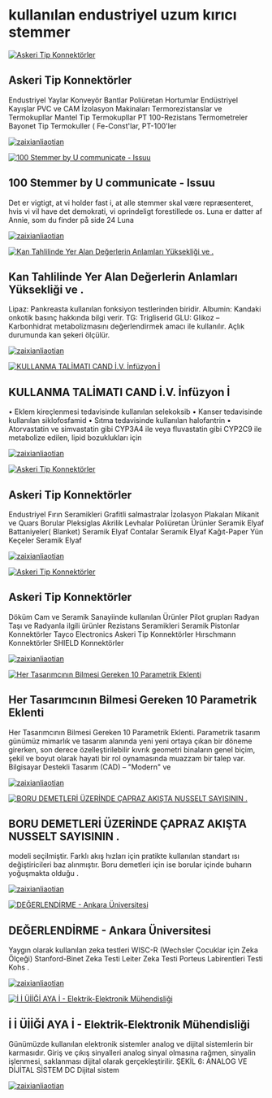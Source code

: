 # kullanılan endustriyel uzum kırıcı stemmer
<a href="https://mnn.zoosnet.net/LR/Chatpre.aspx?id=MNN94995150&p=https://topgrinding.com/" target="_blank">![Askeri Tip Konnektörler](https://github.com/technlg/images/blob/main/32.jpg)</a>
## Askeri Tip Konnektörler
Endustriyel Yaylar Konveyör Bantlar Poliüretan Hortumlar Endüstriyel Kayışlar PVC ve CAM İzolasyon Makinaları Termorezistanslar ve Termokupllar Mantel Tip Termokupllar PT 100-Rezistans Termometreler Bayonet Tip Termokuller ( Fe-Const'lar, PT-100'ler
<a href="https://mnn.zoosnet.net/LR/Chatpre.aspx?id=MNN94995150&p=https://topgrinding.com/" target="_blank"><img src="https://github.com/technlg/images/raw/main/chat11.jpg" alt="zaixianliaotian"/></a><a href="//whatsapp.shibangsoft.com/WhatsApp.php" ><img src="https://github.com/technlg/images/raw/main/chat11.png" alt=""></a>
<a href="https://mnn.zoosnet.net/LR/Chatpre.aspx?id=MNN94995150&p=https://topgrinding.com/" target="_blank">![100 Stemmer by U communicate - Issuu](https://github.com/technlg/images/blob/main/66.jpg)</a>
## 100 Stemmer by U communicate - Issuu
Det er vigtigt, at vi holder fast i, at alle stemmer skal være repræsenteret, hvis vi vil have det demokrati, vi oprindeligt forestillede os. Luna er datter af Annie, som du finder på side 24 Luna
<a href="https://mnn.zoosnet.net/LR/Chatpre.aspx?id=MNN94995150&p=https://topgrinding.com/" target="_blank"><img src="https://github.com/technlg/images/raw/main/chat11.jpg" alt="zaixianliaotian"/></a><a href="//whatsapp.shibangsoft.com/WhatsApp.php" ><img src="https://github.com/technlg/images/raw/main/chat11.png" alt=""></a>
<a href="https://mnn.zoosnet.net/LR/Chatpre.aspx?id=MNN94995150&p=https://topgrinding.com/" target="_blank">![Kan Tahlilinde Yer Alan Değerlerin Anlamları Yüksekliği ve .](https://github.com/technlg/images/blob/main/30.jpg)</a>
## Kan Tahlilinde Yer Alan Değerlerin Anlamları Yüksekliği ve .
Lipaz: Pankreasta kullanılan fonksiyon testlerinden biridir. Albumin: Kandaki onkotik basınç hakkında bilgi verir. TG: Trigliserid GLU: Glikoz – Karbonhidrat metabolizmasını değerlendirmek amacı ile kullanılır. Açlık durumunda kan şekeri ölçülür.
<a href="https://mnn.zoosnet.net/LR/Chatpre.aspx?id=MNN94995150&p=https://topgrinding.com/" target="_blank"><img src="https://github.com/technlg/images/raw/main/chat11.jpg" alt="zaixianliaotian"/></a><a href="//whatsapp.shibangsoft.com/WhatsApp.php" ><img src="https://github.com/technlg/images/raw/main/chat11.png" alt=""></a>
<a href="https://mnn.zoosnet.net/LR/Chatpre.aspx?id=MNN94995150&p=https://topgrinding.com/" target="_blank">![KULLANMA TALİMATI CAND İ.V. İnfüzyon İ](https://github.com/technlg/images/blob/main/3.jpg)</a>
## KULLANMA TALİMATI CAND İ.V. İnfüzyon İ
• Eklem kireçlenmesi tedavisinde kullanılan selekoksib • Kanser tedavisinde kullanılan siklofosfamid • Sıtma tedavisinde kullanılan halofantrin • Atorvastatin ve simvastatin gibi CYP3A4 ile veya fluvastatin gibi CYP2C9 ile metabolize edilen, lipid bozuklukları için
<a href="https://mnn.zoosnet.net/LR/Chatpre.aspx?id=MNN94995150&p=https://topgrinding.com/" target="_blank"><img src="https://github.com/technlg/images/raw/main/chat11.jpg" alt="zaixianliaotian"/></a><a href="//whatsapp.shibangsoft.com/WhatsApp.php" ><img src="https://github.com/technlg/images/raw/main/chat11.png" alt=""></a>
<a href="https://mnn.zoosnet.net/LR/Chatpre.aspx?id=MNN94995150&p=https://topgrinding.com/" target="_blank">![Askeri Tip Konnektörler](https://github.com/technlg/images/blob/main/65.jpg)</a>
## Askeri Tip Konnektörler
Endustriyel Fırın Seramikleri Grafitli salmastralar İzolasyon Plakaları Mikanit ve Quars Borular Pleksiglas Akrilik Levhalar Poliüretan Ürünler Seramik Elyaf Battaniyeler( Blanket) Seramik Elyaf Contalar Seramik Elyaf Kağıt-Paper Yün Keçeler Seramik Elyaf
<a href="https://mnn.zoosnet.net/LR/Chatpre.aspx?id=MNN94995150&p=https://topgrinding.com/" target="_blank"><img src="https://github.com/technlg/images/raw/main/chat11.jpg" alt="zaixianliaotian"/></a><a href="//whatsapp.shibangsoft.com/WhatsApp.php" ><img src="https://github.com/technlg/images/raw/main/chat11.png" alt=""></a>
<a href="https://mnn.zoosnet.net/LR/Chatpre.aspx?id=MNN94995150&p=https://topgrinding.com/" target="_blank">![Askeri Tip Konnektörler](https://github.com/technlg/images/blob/main/64.jpg)</a>
## Askeri Tip Konnektörler
Döküm Cam ve Seramik Sanayiinde kullanılan Ürünler Pilot grupları Radyan Taşı ve Radyanla ilgili ürünler Rezistans Seramikleri Seramik Pistonlar Konnektörler Tayco Electronics Askeri Tip Konnektörler Hırschmann Konnektörler SHIELD Konnektörler
<a href="https://mnn.zoosnet.net/LR/Chatpre.aspx?id=MNN94995150&p=https://topgrinding.com/" target="_blank"><img src="https://github.com/technlg/images/raw/main/chat11.jpg" alt="zaixianliaotian"/></a><a href="//whatsapp.shibangsoft.com/WhatsApp.php" ><img src="https://github.com/technlg/images/raw/main/chat11.png" alt=""></a>
<a href="https://mnn.zoosnet.net/LR/Chatpre.aspx?id=MNN94995150&p=https://topgrinding.com/" target="_blank">![Her Tasarımcının Bilmesi Gereken 10 Parametrik Eklenti](https://github.com/technlg/images/blob/main/30.jpg)</a>
## Her Tasarımcının Bilmesi Gereken 10 Parametrik Eklenti
Her Tasarımcının Bilmesi Gereken 10 Parametrik Eklenti. Parametrik tasarım günümüz mimarlık ve tasarım alanında yeni yeni ortaya çıkan bir döneme girerken, son derece özelleştirilebilir kıvrık geometri binaların genel biçim, şekil ve boyut olarak hayati bir rol oynamasında muazzam bir talep var. Bilgisayar Destekli Tasarım (CAD) – "Modern" ve 
<a href="https://mnn.zoosnet.net/LR/Chatpre.aspx?id=MNN94995150&p=https://topgrinding.com/" target="_blank"><img src="https://github.com/technlg/images/raw/main/chat11.jpg" alt="zaixianliaotian"/></a><a href="//whatsapp.shibangsoft.com/WhatsApp.php" ><img src="https://github.com/technlg/images/raw/main/chat11.png" alt=""></a>
<a href="https://mnn.zoosnet.net/LR/Chatpre.aspx?id=MNN94995150&p=https://topgrinding.com/" target="_blank">![BORU DEMETLERİ ÜZERİNDE ÇAPRAZ AKIŞTA NUSSELT SAYISININ .](https://github.com/technlg/images/blob/main/43.jpg)</a>
## BORU DEMETLERİ ÜZERİNDE ÇAPRAZ AKIŞTA NUSSELT SAYISININ .
modeli seçilmiştir. Farklı akış hızları için pratikte kullanılan standart ısı değiştiricileri baz alınmıştır. Boru demetleri için ise borular içinde buharın yoğuşmakta olduğu .
<a href="https://mnn.zoosnet.net/LR/Chatpre.aspx?id=MNN94995150&p=https://topgrinding.com/" target="_blank"><img src="https://github.com/technlg/images/raw/main/chat11.jpg" alt="zaixianliaotian"/></a><a href="//whatsapp.shibangsoft.com/WhatsApp.php" ><img src="https://github.com/technlg/images/raw/main/chat11.png" alt=""></a>
<a href="https://mnn.zoosnet.net/LR/Chatpre.aspx?id=MNN94995150&p=https://topgrinding.com/" target="_blank">![DEĞERLENDİRME - Ankara Üniversitesi](https://github.com/technlg/images/blob/main/26.jpg)</a>
## DEĞERLENDİRME - Ankara Üniversitesi
Yaygın olarak kullanılan zeka testleri WISC-R (Wechsler Çocuklar için Zeka Ölçeği) Stanford-Binet Zeka Testi Leiter Zeka Testi Porteus Labirentleri Testi Kohs .
<a href="https://mnn.zoosnet.net/LR/Chatpre.aspx?id=MNN94995150&p=https://topgrinding.com/" target="_blank"><img src="https://github.com/technlg/images/raw/main/chat11.jpg" alt="zaixianliaotian"/></a><a href="//whatsapp.shibangsoft.com/WhatsApp.php" ><img src="https://github.com/technlg/images/raw/main/chat11.png" alt=""></a>
<a href="https://mnn.zoosnet.net/LR/Chatpre.aspx?id=MNN94995150&p=https://topgrinding.com/" target="_blank">![İ İ ÜİİĞİ AYA İ - Elektrik-Elektronik Mühendisliği](https://github.com/technlg/images/blob/main/35.jpg)</a>
## İ İ ÜİİĞİ AYA İ - Elektrik-Elektronik Mühendisliği
Günümüzde kullanılan elektronik sistemler analog ve dijital sistemlerin bir karmasıdır. Giriş ve çıkış sinyalleri analog sinyal olmasına rağmen, sinyalin işlenmesi, saklanması dijital olarak gerçekleştirilir. ŞEKİL 6: ANALOG VE DİJİTAL SİSTEM DC Dijital sistem
<a href="https://mnn.zoosnet.net/LR/Chatpre.aspx?id=MNN94995150&p=https://topgrinding.com/" target="_blank"><img src="https://github.com/technlg/images/raw/main/chat11.jpg" alt="zaixianliaotian"/></a><a href="//whatsapp.shibangsoft.com/WhatsApp.php" ><img src="https://github.com/technlg/images/raw/main/chat11.png" alt=""></a>
